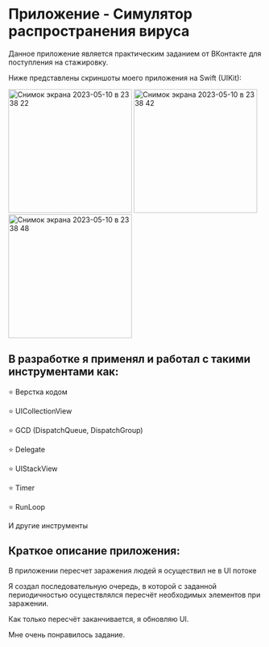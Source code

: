 # Приложение - Симулятор распространения вируса
Данное приложение является практическим заданием от ВКонтакте для поступления на стажировку.

Ниже представлены скриншоты моего приложения на Swift (UIKit):


<img width="245" alt="Снимок экрана 2023-05-10 в 23 38 22" src="https://github.com/Tyshkan4ik/ViralSpread/assets/122968178/d6ed57b3-76cd-4104-8fe1-ef89ba4dfd7c">       <img width="245" alt="Снимок экрана 2023-05-10 в 23 38 42" src="https://github.com/Tyshkan4ik/ViralSpread/assets/122968178/b52d3abd-ba19-4b6d-b376-567521ed946c">   <img width="245" alt="Снимок экрана 2023-05-10 в 23 38 48" src="https://github.com/Tyshkan4ik/ViralSpread/assets/122968178/dc022f21-7c94-4502-bfe2-3cc48b1ab5fc">    


## В разработке я применял и работал с такими инструментами как:

⭐ Верстка кодом

⭐ UICollectionView

⭐ GCD (DispatchQueue, DispatchGroup)

⭐ Delegate

⭐ UIStackView

⭐ Timer

⭐ RunLoop

И другие инструменты

## Краткое описание приложения:

В приложении пересчет заражения людей я осуществил не в UI потоке

Я создал последовательную очередь, в которой с заданной периодичностью осуществлялся пересчёт необходимых элементов при заражении.

Как только пересчёт заканчивается, я обновляю UI.

Мне очень понравилось задание.
